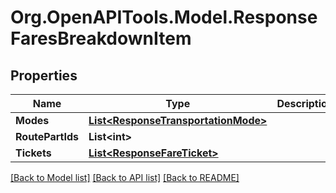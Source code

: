 # Org.OpenAPITools.Model.ResponseFaresBreakdownItem

## Properties

Name | Type | Description | Notes
------------ | ------------- | ------------- | -------------
**Modes** | [**List&lt;ResponseTransportationMode&gt;**](ResponseTransportationMode.md) |  | 
**RoutePartIds** | **List&lt;int&gt;** |  | 
**Tickets** | [**List&lt;ResponseFareTicket&gt;**](ResponseFareTicket.md) |  | 

[[Back to Model list]](../README.md#documentation-for-models) [[Back to API list]](../README.md#documentation-for-api-endpoints) [[Back to README]](../README.md)

